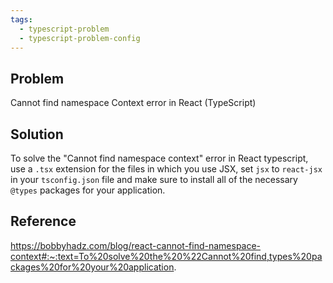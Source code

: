 ```yaml
---
tags:
  - typescript-problem
  - typescript-problem-config
---
```

## Problem

Cannot find namespace Context error in React (TypeScript)

## Solution

To solve the "Cannot find namespace context" error in React typescript, use a `.tsx` extension for the files in which you use JSX, set `jsx` to `react-jsx` in your `tsconfig.json` file and make sure to install all of the necessary `@types` packages for your application.

## Reference

https://bobbyhadz.com/blog/react-cannot-find-namespace-context#:~:text=To%20solve%20the%20%22Cannot%20find,types%20packages%20for%20your%20application.

